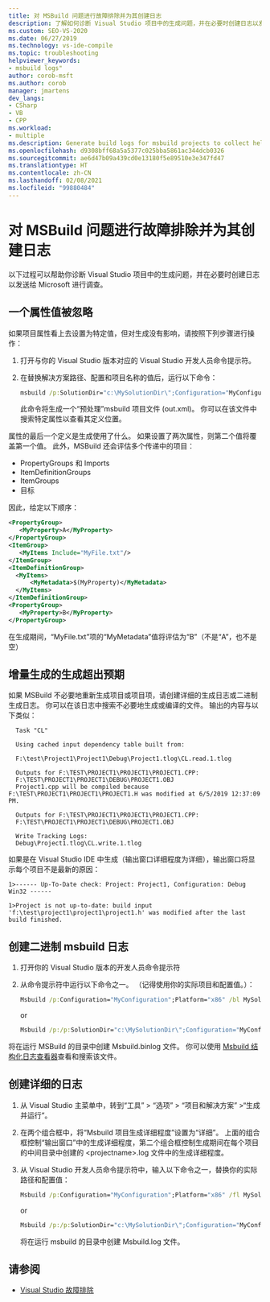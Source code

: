 ```yaml
---
title: 对 MSBuild 问题进行故障排除并为其创建日志
description: 了解如何诊断 Visual Studio 项目中的生成问题，并在必要时创建日志以发送给 Microsoft 进行调查。
ms.custom: SEO-VS-2020
ms.date: 06/27/2019
ms.technology: vs-ide-compile
ms.topic: troubleshooting
helpviewer_keywords:
- msbuild logs"
author: corob-msft
ms.author: corob
manager: jmartens
dev_langs:
- CSharp
- VB
- CPP
ms.workload:
- multiple
ms.description: Generate build logs for msbuild projects to collect helpful information when troubleshooting issues.
ms.openlocfilehash: d9308bff68a5a5377c025bba5861ac344dcb0326
ms.sourcegitcommit: ae6d47b09a439cd0e13180f5e89510e3e347fd47
ms.translationtype: HT
ms.contentlocale: zh-CN
ms.lasthandoff: 02/08/2021
ms.locfileid: "99880484"
---
```

# <a name="troubleshoot-and-create-logs-for-msbuild-problems"></a>对 MSBuild 问题进行故障排除并为其创建日志

以下过程可以帮助你诊断 Visual Studio 项目中的生成问题，并在必要时创建日志以发送给 Microsoft 进行调查。

## <a name="a-property-value-is-ignored"></a>一个属性值被忽略

如果项目属性看上去设置为特定值，但对生成没有影响，请按照下列步骤进行操作：

1. 打开与你的 Visual Studio 版本对应的 Visual Studio 开发人员命令提示符。
1. 在替换解决方案路径、配置和项目名称的值后，运行以下命令：

    ```cmd
    msbuild /p:SolutionDir="c:\MySolutionDir\";Configuration="MyConfiguration";Platform="Win32" /pp:out.xml MyProject.vcxproj
    ```

    此命令将生成一个“预处理”msbuild 项目文件 (out.xml)。 你可以在该文件中搜索特定属性以查看其定义位置。

属性的最后一个定义是生成使用了什么。 如果设置了两次属性，则第二个值将覆盖第一个值。 此外，MSBuild 还会评估多个传递中的项目：

- PropertyGroups 和 Imports
- ItemDefinitionGroups
- ItemGroups
- 目标

因此，给定以下顺序：

```xml
<PropertyGroup>
   <MyProperty>A</MyProperty>
</PropertyGroup>
<ItemGroup>
   <MyItems Include="MyFile.txt"/>
</ItemGroup>
<ItemDefinitionGroup>
  <MyItems>
      <MyMetadata>$(MyProperty)</MyMetadata>
  </MyItems>
</ItemDefinitionGroup>
<PropertyGroup>
   <MyProperty>B</MyProperty>
</PropertyGroup>
```

在生成期间，“MyFile.txt”项的“MyMetadata”值将评估为“B”（不是“A”，也不是空）

## <a name="incremental-build-is-building-more-than-it-should"></a>增量生成的生成超出预期

如果 MSBuild 不必要地重新生成项目或项目项，请创建详细的生成日志或二进制生成日志。 你可以在该日志中搜索不必要地生成或编译的文件。 输出的内容与以下类似：

```output
  Task "CL"

  Using cached input dependency table built from:

  F:\test\Project1\Project1\Debug\Project1.tlog\CL.read.1.tlog

  Outputs for F:\TEST\PROJECT1\PROJECT1\PROJECT1.CPP:
  F:\TEST\PROJECT1\PROJECT1\DEBUG\PROJECT1.OBJ
  Project1.cpp will be compiled because F:\TEST\PROJECT1\PROJECT1\PROJECT1.H was modified at 6/5/2019 12:37:09 PM.

  Outputs for F:\TEST\PROJECT1\PROJECT1\PROJECT1.CPP:
  F:\TEST\PROJECT1\PROJECT1\DEBUG\PROJECT1.OBJ

  Write Tracking Logs:
  Debug\Project1.tlog\CL.write.1.tlog
```

如果是在 Visual Studio IDE 中生成（输出窗口详细程度为详细），输出窗口将显示每个项目不是最新的原因：

```output
1>------ Up-To-Date check: Project: Project1, Configuration: Debug Win32 ------

1>Project is not up-to-date: build input 'f:\test\project1\project1\project1.h' was modified after the last build finished.
```

## <a name="create-a-binary-msbuild-log"></a>创建二进制 msbuild 日志

1. 打开你的 Visual Studio 版本的开发人员命令提示符
1. 从命令提示符中运行以下命令之一。 （记得使用你的实际项目和配置值。）：

    ```cmd
    Msbuild /p:Configuration="MyConfiguration";Platform="x86" /bl MySolution.sln
    ```

    or

    ```cmd
    Msbuild /p:/p:SolutionDir="c:\MySolutionDir\";Configuration="MyConfiguration";Platform="Win32" /bl MyProject.vcxproj
    ```

将在运行 MSBuild 的目录中创建 Msbuild.binlog 文件。 你可以使用 [Msbuild 结构化日志查看器](http://www.msbuildlog.com/)查看和搜索该文件。

## <a name="create-a-detailed-log"></a>创建详细的日志

1. 从 Visual Studio 主菜单中，转到“工具” > “选项” > “项目和解决方案” >“生成并运行”。
1. 在两个组合框中，将“Msbuild 项目生成详细程度”设置为“详细”。 上面的组合框控制“输出窗口”中的生成详细程度，第二个组合框控制生成期间在每个项目的中间目录中创建的 \<projectname\>.log 文件中的生成详细程度。
2. 从 Visual Studio 开发人员命令提示符中，输入以下命令之一，替换你的实际路径和配置值：

    ```cmd
    Msbuild /p:Configuration="MyConfiguration";Platform="x86" /fl MySolution.sln
    ```

    or

    ```cmd
    Msbuild /p:/p:SolutionDir="c:\MySolutionDir\";Configuration="MyConfiguration";Platform="Win32" /fl MyProject.vcxproj
    ```

    将在运行 msbuild 的目录中创建 Msbuild.log 文件。

## <a name="see-also"></a>请参阅

- [Visual Studio 故障排除](/troubleshoot/visualstudio/welcome-visual-studio/)
